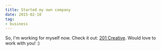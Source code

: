 ```yaml
---
title: Started my own company
date: 2015-02-10
tag:
- business
---
```

So, I'm working for myself now.  Check it out: [201 Creative](http://201creative.com).  Would love to work with you! :)
